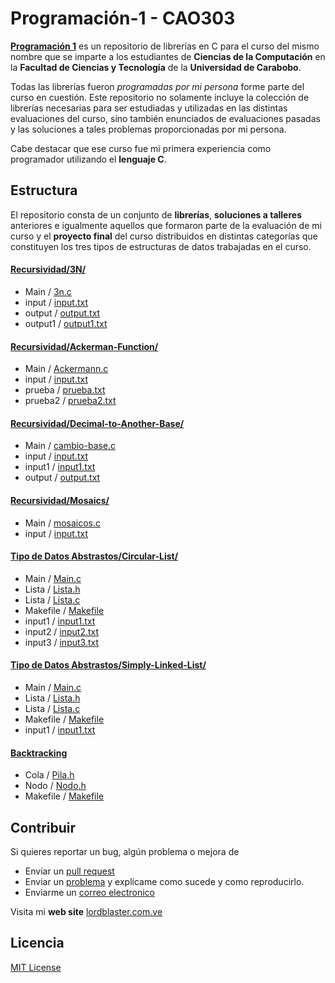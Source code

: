 # Programación-1 - CAO303

[**Programación 1**](https://github.com/icleranaya/Programacion-1.git) es un repositorio de librerías en C para el curso del mismo nombre que se imparte a los estudiantes de **Ciencias de la Computación** en la **Facultad de Ciencias y Tecnología** de la **Universidad de Carabobo**.

Todas las librerías fueron *programadas por mi persona* forme parte del curso en cuestión. Este repositorio no solamente incluye la colección de librerías necesarias para ser estudiadas y utilizadas en las distintas evaluaciones del curso, sino también enunciados de evaluaciones pasadas y las soluciones a tales problemas proporcionadas por mi persona.

Cabe destacar que ese curso fue mi primera experiencia como programador utilizando el **lenguaje C**.

## Estructura

El repositorio consta de un conjunto de **librerías**, **soluciones a talleres** anteriores e igualmente aquellos que formaron parte de la evaluación de mi curso y el **proyecto final** del curso distribuidos en distintas categorías que constituyen los tres tipos de estructuras de datos trabajadas en el curso.

#### [Recursividad/3N/](Recursion/3N/)
* Main / [3n.c](Recursion/3N/3n.c)
* input / [input.txt](Recursion/3N/input.txt)
* output / [output.txt](Recursion/3N/output.txt)
* output1 / [output1.txt](Recursion/3N/output1.txt)

#### [Recursividad/Ackerman-Function/](Recursion/Ackerman-Function/)
* Main / [Ackermann.c](Recursion/Ackerman-Function/Ackermann.c)
* input / [input.txt](Recursion/Ackerman-Function/input.txt)
* prueba / [prueba.txt](Recursion/Ackerman-Function/prueba.txt)
* prueba2 / [prueba2.txt](Recursion/Ackerman-Function/prueba2.txt)

#### [Recursividad/Decimal-to-Another-Base/](Recursion/Decimal-to-Another-Base/)
* Main / [cambio-base.c](Recursion/Decimal-to-Another-Base/cambio-base.c)
* input / [input.txt](Recursion/Decimal-to-Another-Base/input.txt)
* input1 / [input1.txt](Recursion/Decimal-to-Another-Base/input1.txt)
* output / [output.txt](Recursion/Decimal-to-Another-Base/output.txt)

#### [Recursividad/Mosaics/](Recursion/Mosaics/)
* Main / [mosaicos.c](Recursion/Mosaics/mosaicos.c)
* input / [input.txt](Recursion/Mosaics/input.txt)
  
#### [Tipo de Datos Abstrastos/Circular-List/](TDA/Circular-List/)
* Main / [Main.c](TDA/Circular-List/main.c)
* Lista / [Lista.h](TDA/Circular-List/Lista.h)
* Lista / [Lista.c](TDA/Circular-List/Lista.c)
* Makefile / [Makefile](TDA/Circular-List/Makefile)
* input1 / [input1.txt](TDA/Circular-List/input1.txt)
* input2 / [input2.txt](TDA/Circular-List/input2.txt)
* input3 / [input3.txt](TDA/Circular-List/input3.txt)

#### [Tipo de Datos Abstrastos/Simply-Linked-List/](TDA/Simply-Linked-List/)
* Main / [Main.c](TDA/Simply-Linked-List/main.c)
* Lista / [Lista.h](TDA/Simply-Linked-List/Lista.h)
* Lista / [Lista.c](TDA/Simply-Linked-List/Lista.c)
* Makefile / [Makefile](TDA/Simply-Linked-List/Makefile)
* input1 / [input1.txt](TDA/Simply-Linked-List/input1.txt)

#### [Backtracking](Backtracking/)
* Cola<T> / [Pila<T>.h](Generic-Tail/Cola.h)
* Nodo<T> / [Nodo<T>.h](Generic-Tail/Nodo.h)
* Makefile / [Makefile](Generic-Tail/Makefile)

## Contribuir

Si quieres reportar un bug, algún problema o mejora de

* Enviar un [pull request](https://github.com/icleranaya/Programacion-1/pulls)
* Enviar un [problema](https://github.com/icleranaya/Programacion-1/issues) y explícame como sucede y como reproducirlo.
* Enviarme un [correo electronico](mailto:contacto@lordlbaster.com.ve)

Visita mi **web site** [lordblaster.com.ve](https://lordblaster.com.ve/)

## Licencia
[MIT License](LICENSE.txt)
